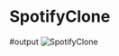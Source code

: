 # SpotifyClone

#output
![SpotifyClone](https://github.com/rajnaik44/SpotifyClone/assets/114856688/def93947-cf30-4710-9d9b-eca27816d5dc)
